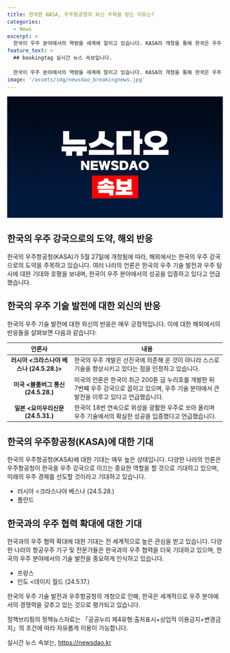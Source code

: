 ```yaml
---
title: 한국판 NASA, 우주항공청의 외신 주목을 받는 이유는?
categories:
  - News
excerpt: >
  한국이 우주 분야에서의 역량을 세계에 알리고 있습니다. KASA의 개청을 통해 한국은 우주 경제를 선도하며 세계 5대 우주 강국으로 도약할 것이라고 외신들은 전했습니다. 또한, 한국의 우주 개발에 대한 기술력 향상과 성공적인 위성 발사 등에 대한 기대와 호기심이 높아지고 있습니다. 이러한 외신들의 반응이 한국의 우주항공청이 미래 우주 강국으로 성장할 가능성을 보여주고 있습니다.
feature_text: >
  ## bookingtag 실시간 뉴스 속보입니다.

  한국이 우주 분야에서의 역량을 세계에 알리고 있습니다. KASA의 개청을 통해 한국은 우주 경제를 선도하며 세계 5대 우주 강국으로 도약할 것이라고 외신들은 전했습니다. 또한, 한국의 우주 개발에 대한 기술력 향상과 성공적인 위성 발사 등에 대한 기대와 호기심이 높아지고 있습니다. 이러한 외신들의 반응이 한국의 우주항공청이 미래 우주 강국으로 성장할 가능성을 보여주고 있습니다.
image: '/assets/img/newsdao_breakingnews.jpg'
---
```


<p><img src="/assets/img/newsdao_breakingnews.jpg" alt="bookingtag 속보" /></p>

<h2 data-ke-size="size26">한국의 우주 강국으로의 도약, 해외 반응</h2>

<p data-ke-size="size16">한국의 우주항공청(KASA)가 5월 27일에 개청됨에 따라, 해외에서는 한국의 우주 강국으로의 도약을 주목하고 있습니다. 여러 나라의 언론은 한국의 우주 기술 발전과 우주 탐사에 대한 기대와 호평을 보내며, 한국이 우주 분야에서의 성공을 입증하고 있다고 언급했습니다.</p>

<h2 data-ke-size="size22">한국의 우주 기술 발전에 대한 외신의 반응</h2>

<p data-ke-size="size16">한국의 우주 기술 발전에 대한 외신의 반응은 매우 긍정적입니다. 이에 대한 해외에서의 반응들을 살펴보면 다음과 같습니다:</p>

<table>
<thead>
<tr>
<th><b>언론사</b></th>
<th><b>내용</b></th>
</tr>
</thead>
<tbody>
<tr>
<td style="text-align: center; height: 17px;"><b>러시아 <크라스나야 베스나 (24.5.28.)></b></td>
<td>한국의 우주 개발은 선진국에 의존해 온 것이 아니라 스스로 기술을 향상시키고 있다는 점을 인정하고 있습니다.</td>
</tr>
<tr>
<td style="text-align: center; height: 17px;"><b>미국 <블룸버그 통신 (24.5.28.)</b></td>
<td>미국의 언론은 한국이 최근 200톤 급 누리호를 개발한 뒤 7번째 우주 강국으로 꼽히고 있으며, 우주 기술 분야에서 큰 발전을 이루고 있다고 언급했습니다.</td>
</tr>
<tr>
<td style="text-align: center; height: 17px;"><b>일본 <요미우리신문 (24.5.31.)</b></td>
<td>한국이 18번 연속으로 위성을 광활한 우주로 쏘아 올리며 우주 기술에서의 확실한 성공을 입증했다고 언급했습니다.</td>
</tr>
</tbody>
</table>

<h2 data-ke-size="size22">한국의 우주항공청(KASA)에 대한 기대</h2>

<p data-ke-size="size16">한국의 우주항공청(KASA)에 대한 기대는 매우 높은 상태입니다. 다양한 나라의 언론은 우주항공청이 한국을 우주 강국으로 이끄는 중요한 역할을 할 것으로 기대하고 있으며, 미래의 우주 경제를 선도할 것이라고 기대하고 있습니다.</p>

<ul>
<li>러시아 <크라스나야 베스나 (24.5.28.)</li>
<li>폴란드 <Any Uak Media (23.12.23.)</li>
</ul>

<h2 data-ke-size="size22">한국과의 우주 협력 확대에 대한 기대</h2>

<p data-ke-size="size16">한국과의 우주 협력 확대에 대한 기대는 전 세계적으로 높은 관심을 받고 있습니다. 다양한 나라의 항공우주 기구 및 전문가들은 한국과의 우주 협력을 더욱 기대하고 있으며, 한국의 우주 분야에서의 기술 발전을 중요하게 인식하고 있습니다.</p>

<ul>
<li>프랑스 <AFP (24.5.30.)</li>
<li>인도 <데이지 월드 (24.5.17.)</li>
</ul>

<p data-ke-size="size16">한국의 우주 기술 발전과 우주항공청의 개청으로 인해, 한국은 세계적으로 우주 분야에서의 경쟁력을 갖추고 있는 것으로 평가되고 있습니다.</p>

<p data-ke-size="size16">정책브리핑의 정책뉴스자료는 「공공누리 제4유형:출처표시+상업적 이용금지+변경금지」의 조건에 따라 자유롭게 이용이 가능합니다.</p>
실시간 뉴스 속보는, <a href="https://newsdao.kr" rel="dofollow">https://newsdao.kr</a>


